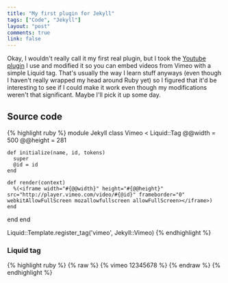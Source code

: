 ```yaml
---
title: "My first plugin for Jekyll"
tags: ["Code", "Jekyll"]
layout: "post"
comments: true
link: false
---
```


Okay, I wouldn't really call it my first real plugin, but I took the [Youtube plugin](http://www.portwaypoint.co.uk/jekyll-youtube-liquid-template-tag-gist/) I use and modified it so you can embed videos from Vimeo with a simple Liquid tag. That's usually the way I learn stuff anyways (even though I haven't really wrapped my head around Ruby yet) so I figured that it'd be interesting to see if I could make it work even though my modifications weren't that significant. Maybe I'll pick it up some day.

## Source code

{% highlight ruby %}
module Jekyll
  class Vimeo < Liquid::Tag
    @@width = 500
    @@height = 281

    def initialize(name, id, tokens)
      super
      @id = id
    end

    def render(context)
      %(<iframe width="#{@@width}" height="#{@@height}" src="http://player.vimeo.com/video/#{@id}" frameborder="0" webkitAllowFullScreen mozallowfullscreen allowFullScreen></iframe>)
    end
  end
end

Liquid::Template.register_tag('vimeo', Jekyll::Vimeo)
{% endhighlight %}

### Liquid tag

{% highlight ruby %}
{% raw %}
    {% vimeo 12345678 %}
{% endraw %}
{% endhighlight %}
